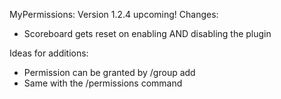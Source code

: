 MyPermissions:
Version 1.2.4 upcoming!
Changes:
- Scoreboard gets reset on enabling AND disabling the plugin

Ideas for additions:
- Permission can be granted by /group add <groupname> <command>
- Same with the /permissions command 
